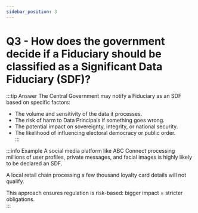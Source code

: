 ```yaml
---
sidebar_position: 3
---
```


# Q3 - How does the government decide if a Fiduciary should be classified as a Significant Data Fiduciary (SDF)?

:::tip Answer
The Central Government may notify a Fiduciary as an SDF based on specific factors:  
- The volume and sensitivity of the data it processes.  
- The risk of harm to Data Principals if something goes wrong.  
- The potential impact on sovereignty, integrity, or national security.  
- The likelihood of influencing electoral democracy or public order.  
:::

:::info Example
A social media platform like ABC Connect processing millions of user profiles, private messages, and facial images is highly likely to be declared an SDF.  

A local retail chain processing a few thousand loyalty card details will not qualify.  

This approach ensures regulation is risk-based: bigger impact = stricter obligations.  
:::

